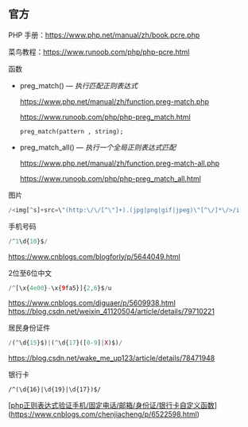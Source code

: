 ## 官方

PHP 手册：https://www.php.net/manual/zh/book.pcre.php

菜鸟教程：https://www.runoob.com/php/php-pcre.html



函数

- preg_match() — *执行匹配正则表达式*

  https://www.php.net/manual/zh/function.preg-match.php

  https://www.runoob.com/php/php-preg_match.html

  `preg_match(pattern , string);`

- preg_match_all() — *执行一个全局正则表达式匹配*

  https://www.php.net/manual/zh/function.preg-match-all.php

  https://www.runoob.com/php/php-preg_match_all.html



图片

```php
/<img[^s]+src=\"(http:\/\/[^\"]+).(jpg|png|gif|jpeg)\"[^\/]*\/>/i
```



手机号码

```php
/^1\d{10}$/
```

<https://www.cnblogs.com/blogforly/p/5644049.html>



2位至6位中文

```php
/^[\x{4e00}-\x{9fa5}]{2,6}$/u
```

https://www.cnblogs.com/diguaer/p/5609938.html  
https://blog.csdn.net/weixin_41120504/article/details/79710221



居民身份证件

```php
/(^\d{15}$)|(^\d{17}([0-9]|X)$)/
```

https://blog.csdn.net/wake_me_up123/article/details/78471948



银行卡

```
/^(\d{16}|\d{19}|\d{17})$/
```

[[php正则表达式验证手机/固定电话/邮箱/身份证/银行卡自定义函数](https://www.cnblogs.com/chenjiacheng/p/6522598.html)](https://www.cnblogs.com/chenjiacheng/p/6522598.html)

